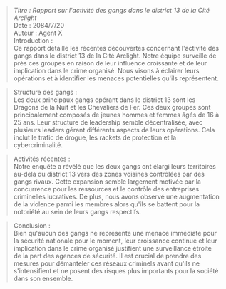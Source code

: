 > _Titre : Rapport sur l'activité des gangs dans le district 13 de la Cité Arclight_  
> Date : 2084/7/20  
> Auteur : Agent X  
> Introduction :  
> Ce rapport détaille les récentes découvertes concernant l'activité des gangs dans le district 13 de la Cité Arclight. Notre équipe surveille de près ces groupes en raison de leur influence croissante et de leur implication dans le crime organisé. Nous visons à éclairer leurs opérations et à identifier les menaces potentielles qu'ils représentent.

> Structure des gangs :  
> Les deux principaux gangs opérant dans le district 13 sont les Dragons de la Nuit et les Chevaliers de Fer. Ces deux groupes sont principalement composés de jeunes hommes et femmes âgés de 16 à 25 ans. Leur structure de leadership semble décentralisée, avec plusieurs leaders gérant différents aspects de leurs opérations. Cela inclut le trafic de drogue, les rackets de protection et la cybercriminalité.

> Activités récentes :  
> Notre enquête a révélé que les deux gangs ont élargi leurs territoires au-delà du district 13 vers des zones voisines contrôlées par des gangs rivaux. Cette expansion semble largement motivée par la concurrence pour les ressources et le contrôle des entreprises criminelles lucratives. De plus, nous avons observé une augmentation de la violence parmi les membres alors qu'ils se battent pour la notoriété au sein de leurs gangs respectifs.

> Conclusion :  
> Bien qu'aucun des gangs ne représente une menace immédiate pour la sécurité nationale pour le moment, leur croissance continue et leur implication dans le crime organisé justifient une surveillance étroite de la part des agences de sécurité. Il est crucial de prendre des mesures pour démanteler ces réseaux criminels avant qu'ils ne s'intensifient et ne posent des risques plus importants pour la société dans son ensemble.
